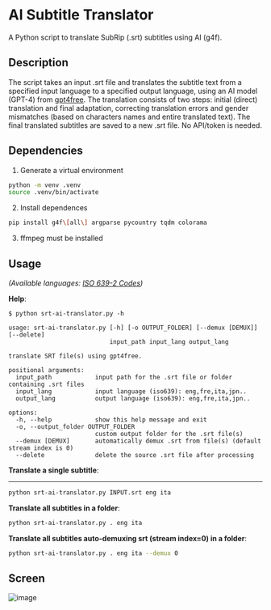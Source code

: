 # AI Subtitle Translator

A Python script to translate SubRip (.srt) subtitles using AI (g4f).

## Description

The script takes an input .srt file and translates the subtitle text from a specified input language to a specified output language, using an AI model (GPT-4) from [gpt4free](https://github.com/xtekky/gpt4free). The translation consists of two steps: initial (direct) translation and final adaptation, correcting translation errors and gender mismatches (based on characters names and entire translated text). The final translated subtitles are saved to a new .srt file. No API/token is needed.

## Dependencies

1. Generate a virtual environment

```bash
python -m venv .venv
source .venv/bin/activate
```

2. Install dependences

```bash
pip install g4f\[all\] argparse pycountry tqdm colorama
```

3. ffmpeg must be installed

## Usage

_(Available languages: [ISO 639-2 Codes](https://www.loc.gov/standards/iso639-2/php/code_list.php))_

**Help**:

```
$ python srt-ai-translator.py -h

usage: srt-ai-translator.py [-h] [-o OUTPUT_FOLDER] [--demux [DEMUX]] [--delete]
                            input_path input_lang output_lang

translate SRT file(s) using gpt4free.

positional arguments:
  input_path            input path for the .srt file or folder containing .srt files
  input_lang            input language (iso639): eng,fre,ita,jpn..
  output_lang           output language (iso639): eng,fre,ita,jpn..

options:
  -h, --help            show this help message and exit
  -o, --output_folder OUTPUT_FOLDER
                        custom output folder for the .srt file(s)
  --demux [DEMUX]       automatically demux .srt from file(s) (default stream index is 0)
  --delete              delete the source .srt file after processing
```

**Translate a single subtitle**:

---

```bash
python srt-ai-translator.py INPUT.srt eng ita
```

**Translate all subtitles in a folder**:

```bash
python srt-ai-translator.py . eng ita
```

**Translate all subtitles auto-demuxing srt (stream index=0) in a folder**:

```bash
python srt-ai-translator.py . eng ita --demux 0
```

## Screen

![image](https://i.postimg.cc/VNx3gQmP/1.png)
